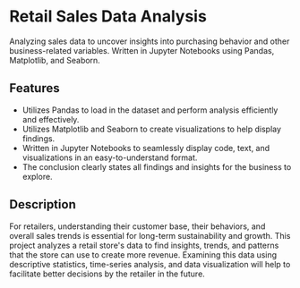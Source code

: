 # Retail Sales Data Analysis

Analyzing sales data to uncover insights into purchasing behavior and other business-related variables. Written in Jupyter Notebooks using Pandas, Matplotlib, and Seaborn.

## Features

- Utilizes Pandas to load in the dataset and perform analysis efficiently and effectively.
- Utilizes Matplotlib and Seaborn to create visualizations to help display findings.
- Written in Jupyter Notebooks to seamlessly display code, text, and visualizations in an easy-to-understand format.
- The conclusion clearly states all findings and insights for the business to explore.

## Description

For retailers, understanding their customer base, their behaviors, and overall sales trends is essential for long-term sustainability and growth. This project analyzes a retail store's data to find insights, trends, and patterns that the store can use to create more revenue. Examining this data using descriptive statistics, time-series analysis, and data visualization will help to facilitate better decisions by the retailer in the future.
